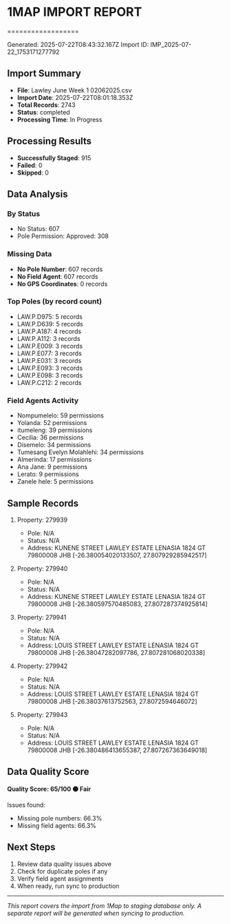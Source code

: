 
# 1MAP IMPORT REPORT
==================

Generated: 2025-07-22T08:43:32.167Z
Import ID: IMP_2025-07-22_1753171277792

## Import Summary
- **File**: Lawley June Week 1 02062025.csv
- **Import Date**: 2025-07-22T08:01:18.353Z
- **Total Records**: 2743
- **Status**: completed
- **Processing Time**: In Progress

## Processing Results
- **Successfully Staged**: 915
- **Failed**: 0
- **Skipped**: 0

## Data Analysis

### By Status
- No Status: 607
- Pole Permission: Approved: 308

### Missing Data
- **No Pole Number**: 607 records
- **No Field Agent**: 607 records
- **No GPS Coordinates**: 0 records

### Top Poles (by record count)
- LAW.P.D975: 5 records
- LAW.P.D639: 5 records
- LAW.P.A187: 4 records
- LAW.P.A112: 3 records
- LAW.P.E009: 3 records
- LAW.P.E077: 3 records
- LAW.P.E031: 3 records
- LAW.P.E093: 3 records
- LAW.P.E098: 3 records
- LAW.P.C212: 2 records

### Field Agents Activity
- Nompumelelo: 59 permissions
- Yolanda: 52 permissions
- itumeleng: 39 permissions
- Cecilia: 36 permissions
- Disemelo: 34 permissions
- Tumesang Evelyn Molahlehi: 34 permissions
- Almerinda: 17 permissions
- Ana Jane: 9 permissions
- Lerato: 9 permissions
- Zanele hele: 5 permissions

## Sample Records

1. Property: 279939
   - Pole: N/A
   - Status: N/A
   - Address: KUNENE STREET LAWLEY ESTATE LENASIA 1824 GT 79800008 JHB [-26.380054020133507, 27.807929285942517]


2. Property: 279940
   - Pole: N/A
   - Status: N/A
   - Address: KUNENE STREET LAWLEY ESTATE LENASIA 1824 GT 79800008 JHB [-26.380597570485083, 27.807287374925814]


3. Property: 279941
   - Pole: N/A
   - Status: N/A
   - Address: LOUIS STREET LAWLEY ESTATE LENASIA 1824 GT 79800008 JHB [-26.38047282097786, 27.807281068020338]


4. Property: 279942
   - Pole: N/A
   - Status: N/A
   - Address: LOUIS STREET LAWLEY ESTATE LENASIA 1824 GT 79800008 JHB [-26.38037613752563, 27.8072594646072]


5. Property: 279943
   - Pole: N/A
   - Status: N/A
   - Address: LOUIS STREET LAWLEY ESTATE LENASIA 1824 GT 79800008 JHB [-26.380486413655387, 27.807267363649018]


## Data Quality Score

**Quality Score: 65/100 🟠 Fair**

Issues found:
- Missing pole numbers: 66.3%
- Missing field agents: 66.3%


## Next Steps
1. Review data quality issues above
2. Check for duplicate poles if any
3. Verify field agent assignments
4. When ready, run sync to production

---
*This report covers the import from 1Map to staging database only.*
*A separate report will be generated when syncing to production.*
